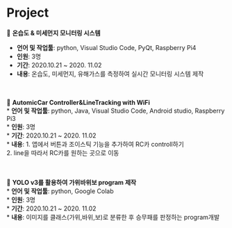# Project 

:small_orange_diamond: **온습도 & 미세먼지 모니터링 시스템**    
* **언어 및 작업툴**: python, Visual Studio Code, PyQt, Raspberry Pi4   
* **인원**: 3명   
* **기간**: 2020.10.21 ~ 2020. 11.02   
* **내용**: 온습도, 미세먼지, 유해가스를 측정하여 실시간 모니터링 시스템 제작       
&nbsp;     
&nbsp;     
   
:small_orange_diamond: **AutomicCar Controller&LineTracking with WiFi**    
    * **언어 및 작업툴**: python, Java, Visual Studio Code, Android studio, Raspberry Pi3   
    * **인원**: 3명   
    * **기간**: 2020.10.21 ~ 2020. 11.02   
    * **내용**: 1. 앱에서 버튼과 조이스틱 기능을 추가하여 RC카 controll하기       
            2. line을 따라서 RC카를 원하는 곳으로 이동      
   &nbsp;   
   &nbsp;   
   
:small_orange_diamond:  **YOLO v3를 활용하여 가위바위보 program 제작**    
    * **언어 및 작업툴**: python, Google Colab   
    * **인원**: 3명   
    * **기간**: 2020.10.21 ~ 2020. 11.02   
    * **내용**: 이미지를 클래스(가위,바위,보)로 분류한 후 승무패를 판정하는 program개발       
